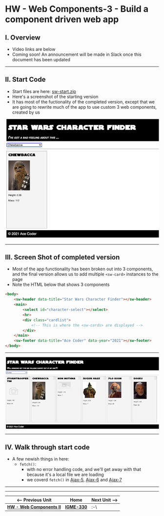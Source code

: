 # HW - Web Components-3 - Build a component driven web app

## I. Overview

- Video links are below
- Coming soon! An announcement will be made in Slack once this document has been updated

<hr>

## II. Start Code

- Start files are here: [sw-start.zip](_files/sw-start.zip)
- Here's a screenshot of the starting version
- It has most of the fuctionality of the completed version, except that we are going to rewrite much of the app to use custom 3 web components, created by us

![screenshot](_images/_wc/HW-wc-9.png)

<hr>

## III. Screen Shot of completed version

- Most of the app functionality has been broken out into 3 components, and the final version allows us to add multiple `<sw-card>` instances to the page
- Note the HTML below that shows 3 components


```html
<body>
	<sw-header data-title="Star Wars Character Finder"></sw-header>
	<main>
		<select id="character-select"></select>
		<hr>
		<div class="cardlist">
			<!-- This is where the <sw-cards> are displayed -->
		</div>
	</main>
	<sw-footer data-title="Ace Coder" data-year="2021"></sw-footer>
</body>
```

<hr>

![screenshot](_images/_wc/HW-wc-10.png)

<hr>

## IV. Walk through start code

- A few newish things in here:
  - `fetch()`:
    -  with no error handling code, and we'll get away with that because it's a local file we are loading
    -  we coverd `fetch()` in [Ajax-5](ajax-5.md), [Ajax-6](ajax-6.md) and [Ajax-7](ajax-7.md)


<hr><hr>

| <-- Previous Unit | Home | Next Unit -->
| --- | --- | --- 
|  [**HW - Web Components II**](HW-wc-2.md)  |  [**IGME-330**](../README.md) | :-\

